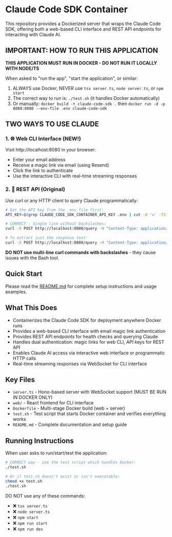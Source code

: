 # Claude Code SDK Container

This repository provides a Dockerized server that wraps the Claude Code SDK, offering both a web-based CLI interface and REST API endpoints for interacting with Claude AI.

## IMPORTANT: HOW TO RUN THIS APPLICATION

**THIS APPLICATION MUST RUN IN DOCKER - DO NOT RUN IT LOCALLY WITH NODE/TS**

When asked to "run the app", "start the application", or similar:
1. ALWAYS use Docker, NEVER use `tsx server.ts`, `node server.ts`, or `npm start`
2. The correct way to run is: `./test.sh` (it handles Docker automatically)
3. Or manually: `docker build -t claude-code-sdk .` then `docker run -d -p 8080:8080 --env-file .env claude-code-sdk`

## TWO WAYS TO USE CLAUDE

### 1. 🌐 Web CLI Interface (NEW!)
Visit http://localhost:8080 in your browser:
- Enter your email address
- Receive a magic link via email (using Resend)
- Click the link to authenticate
- Use the interactive CLI with real-time streaming responses

### 2. 🔧 REST API (Original)
Use curl or any HTTP client to query Claude programmatically:

```bash
# Get the API key from the .env file first:
API_KEY=$(grep CLAUDE_CODE_SDK_CONTAINER_API_KEY .env | cut -d '=' -f2)

# CORRECT - Single line without backslashes:
curl -X POST http://localhost:8080/query -H "Content-Type: application/json" -H "X-API-Key: $API_KEY" -d '{"prompt": "Your question here"}'

# To extract just the response text:
curl -X POST http://localhost:8080/query -H "Content-Type: application/json" -H "X-API-Key: $API_KEY" -d '{"prompt": "Your question here"}' -s | jq -r '.response'
```

**DO NOT use multi-line curl commands with backslashes** - they cause issues with the Bash tool.

## Quick Start

Please read the [README.md](./README.md) for complete setup instructions and usage examples.

## What This Does

- Containerizes the Claude Code SDK for deployment anywhere Docker runs
- Provides a web-based CLI interface with email magic link authentication
- Provides REST API endpoints for health checks and querying Claude
- Handles dual authentication: magic links for web CLI, API keys for REST API
- Enables Claude AI access via interactive web interface or programmatic HTTP calls
- Real-time streaming responses via WebSocket for CLI interface

## Key Files

- `server.ts` - Hono-based server with WebSocket support (MUST BE RUN IN DOCKER ONLY)
- `web/` - React frontend for CLI interface
- `Dockerfile` - Multi-stage Docker build (web + server)
- `test.sh` - Test script that starts Docker container and verifies everything works
- `README.md` - Complete documentation and setup guide

## Running Instructions

When user asks to run/start/test the application:
```bash
# CORRECT way - use the test script which handles Docker:
./test.sh

# Or if test.sh doesn't exist or isn't executable:
chmod +x test.sh
./test.sh
```

DO NOT use any of these commands:
- ❌ `tsx server.ts`
- ❌ `node server.ts`
- ❌ `npm start`
- ❌ `npm run start`
- ❌ `npm run dev`